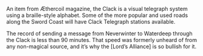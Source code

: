 An item from Æthercoil magazine, the Clack is a visual telegraph system using a braille-style alphabet. Some of the more popular and used roads along the Sword Coast will have Clack Telegraph stations available.


The record of sending a message from Neverwinter to Waterdeep through the Clack is less than 90 minutes. That speed was formerly unheard of from any non-magical source, and it’s why the [Lord’s Alliance] is so bullish for it.
